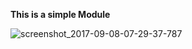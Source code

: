 **This is a simple Module**

![screenshot_2017-09-08-07-29-37-787](https://user-images.githubusercontent.com/30223933/30192984-41b5e312-9468-11e7-9307-f60d8043c605.jpeg)
